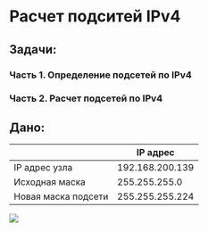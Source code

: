 # Расчет подситей IPv4

## Задачи:

### Часть 1. Определение подсетей по IPv4 

### Часть 2. Расчет подсетей по IPv4


## Дано:

  |                           |       IP адрес          |  
  |---------------------------|-------------------------|
  |     IP адрес узла         |    192.168.200.139      | 
  |     Исходная маска        |    255.255.255.0        |
  |     Новая маска подсети   |    255.255.255.224      |

![](https://github.com/Grotemast/STUDIES/blob/main/DZ%202/DZ%202%20PNG/Screenshot_3.0.png)

